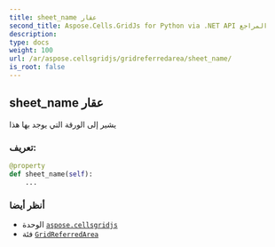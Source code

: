 ```yaml
---
title: sheet_name عقار
second_title: Aspose.Cells.GridJs for Python via .NET API المراجع
description:
type: docs
weight: 100
url: /ar/aspose.cellsgridjs/gridreferredarea/sheet_name/
is_root: false
---
```

##  sheet_name عقار


يشير إلى الورقة التي يوجد بها هذا
###  تعريف:
```python
@property
def sheet_name(self):
    ...
```

###  أنظر أيضا
* الوحدة [`aspose.cellsgridjs`](../../)
* فئة [`GridReferredArea`](/cells/python-net/ar/aspose.cellsgridjs/gridreferredarea)
